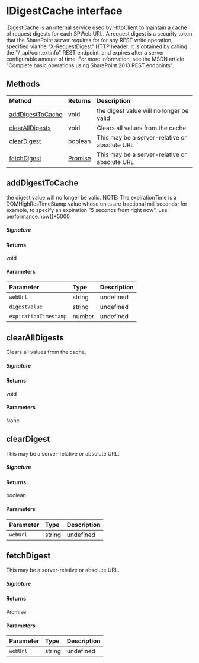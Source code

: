 # IDigestCache interface





IDigestCache is an internal service used by HttpClient to maintain a cache of request digests 
for each SPWeb URL. A request digest is a security token that the SharePoint server requires for 
for any REST write operation, specified via the "X-RequestDigest" HTTP header. It is obtained 
by calling the "/_api/contextinfo" REST endpoint, and expires after a server configurable amount 
of time. For more information, see the MSDN article 
"Complete basic operations using SharePoint 2013 REST endpoints".







## Methods

| Method	   |  Returns	| Description|
|:-------------|:-------|:-----------|
|[addDigestToCache](#adddigesttocache~70fw9)      | void | the digest value will no longer be valid |
|[clearAllDigests](#clearalldigests~kkza9)      | void | Clears all values from the cache |
|[clearDigest](#cleardigest~4hro9)      | boolean | This may be a server-relative or absolute URL |
|[fetchDigest](#fetchdigest~xktc9)      | [Promise<string>](Promise.md) | This may be a server-relative or absolute URL |



## addDigestToCache

the digest value will no longer be valid. 
NOTE: The expirationTime is a DOMHighResTimeStamp value whose units are 
fractional milliseconds; for example, to specify an expiration 
"5 seconds from right now", use performance.now()+5000.

##### Signature

#### Returns
void

#### Parameters


| Parameter	   | Type    | Description |
|:-------------|:---------------|:------------|
| `webUrl`    | string | undefined |
| `digestValue`    | string | undefined |
| `expirationTimestamp`    | number | undefined |


## clearAllDigests

Clears all values from the cache.

##### Signature

#### Returns
void

#### Parameters
None


## clearDigest

This may be a server-relative or absolute URL.

##### Signature

#### Returns
boolean

#### Parameters


| Parameter	   | Type    | Description |
|:-------------|:---------------|:------------|
| `webUrl`    | string | undefined |


## fetchDigest

This may be a server-relative or absolute URL.

##### Signature

#### Returns
Promise<string>

#### Parameters


| Parameter	   | Type    | Description |
|:-------------|:---------------|:------------|
| `webUrl`    | string | undefined |

